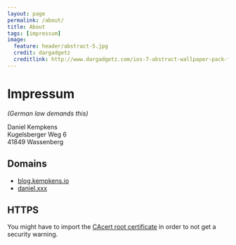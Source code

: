 ```yaml
---
layout: page
permalink: /about/
title: About
tags: [impressum]
image:
  feature: header/abstract-5.jpg
  credit: dargadgetz
  creditlink: http://www.dargadgetz.com/ios-7-abstract-wallpaper-pack-for-iphone-5-and-ipod-touch-retina/
---
```


# Impressum

*(German law demands this)*

Daniel Kempkens  
Kugelsberger Weg 6  
41849 Wassenberg

## Domains

* [blog.kempkens.io](http://blog.kempkens.io)
* [daniel.xxx](http://daniel.xxx)

## HTTPS

You might have to import the [CAcert root certificate](http://www.cacert.org/index.php?id=3) in order to not get a security warning.
